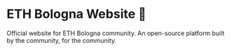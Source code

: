 # ETH Bologna Website 🌱

Official website for ETH Bologna community. An open-source platform built by the community, for the community.
